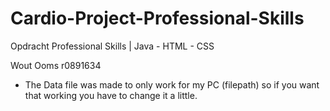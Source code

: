 # Cardio-Project-Professional-Skills
Opdracht Professional Skills | Java - HTML - CSS

Wout Ooms
r0891634


- The Data file was made to only  work for my PC (filepath) so if you want that working you have to change it a little.

